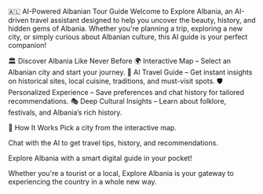 🇦🇱 AI-Powered Albanian Tour Guide
Welcome to Explore Albania, an AI-driven travel assistant designed to help you uncover the beauty, history, and hidden gems of Albania. Whether you're planning a trip, exploring a new city, or simply curious about Albanian culture, this AI guide is your perfect companion!

🏛️ Discover Albania Like Never Before
🌍 Interactive Map – Select an Albanian city and start your journey.
💬 AI Travel Guide – Get instant insights on historical sites, local cuisine, traditions, and must-visit spots.
🛡️ Personalized Experience – Save preferences and chat history for tailored recommendations.
🎭 Deep Cultural Insights – Learn about folklore, festivals, and Albania’s rich history.

🚀 How It Works
Pick a city from the interactive map.

Chat with the AI to get travel tips, history, and recommendations.

Explore Albania with a smart digital guide in your pocket!

Whether you're a tourist or a local, Explore Albania is your gateway to experiencing the country in a whole new way.